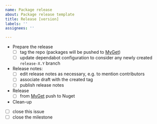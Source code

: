 ```yaml
---
name: Package release
about: Package release template
title: Release [version]
labels: ''
assignees: ''

---
```


- Prepare the release
  - [ ] tag the repo (packages will be pushed to [MyGet](link-to-feed))
  - [ ] update dependabot configuration to consider any newly created `release-X.Y` branch 
- Release notes:
  - [ ] edit release notes as necessary, e.g. to mention contributors
  - [ ] associate draft with the created tag
  - [ ] publish release notes
- Release
  - [ ] from [MyGet](link-to-feed) push to Nuget
- Clean-up
- [ ] close this issue
- [ ] close the milestone

